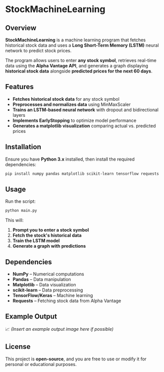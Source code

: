 # StockMachineLearning  

## Overview  
**StockMachineLearning** is a machine learning program that fetches historical stock data and uses a **Long Short-Term Memory (LSTM)** neural network to predict stock prices.  

The program allows users to enter **any stock symbol**, retrieves real-time data using the **Alpha Vantage API**, and generates a graph displaying **historical stock data** alongside **predicted prices for the next 60 days**.  

## Features  
- **Fetches historical stock data** for any stock symbol  
- **Preprocesses and normalizes data** using MinMaxScaler  
- **Trains an LSTM-based neural network** with dropout and bidirectional layers  
- **Implements EarlyStopping** to optimize model performance  
- **Generates a matplotlib visualization** comparing actual vs. predicted prices  

## Installation  
Ensure you have **Python 3.x** installed, then install the required dependencies:  

```sh
pip install numpy pandas matplotlib scikit-learn tensorflow requests
```

## Usage  
Run the script:  

```sh
python main.py
```

This will:  
1. **Prompt you to enter a stock symbol**  
2. **Fetch the stock's historical data**  
3. **Train the LSTM model**  
4. **Generate a graph with predictions**  

## Dependencies  
- **NumPy** – Numerical computations  
- **Pandas** – Data manipulation  
- **Matplotlib** – Data visualization  
- **scikit-learn** – Data preprocessing  
- **TensorFlow/Keras** – Machine learning  
- **Requests** – Fetching stock data from Alpha Vantage  

## Example Output  
📈 *(Insert an example output image here if possible)*  

## License  
This project is **open-source**, and you are free to use or modify it for personal or educational purposes.  
